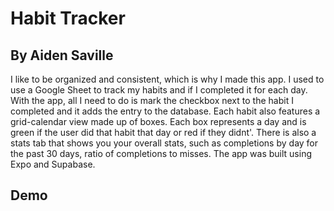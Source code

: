 # Habit Tracker

## By Aiden Saville

I like to be organized and consistent, which is why I made this app. I used to use a Google Sheet to track my habits and if I completed it for each day. With the app, all I need to do is mark the checkbox next to the habit I completed and it adds the entry to the database. Each habit also features a grid-calendar view made up of boxes. Each box represents a day and is green if the user did that habit that day or red if they didnt'. There is also a stats tab that shows you your overall stats, such as completions by day for the past 30 days, ratio of completions to misses. The app was built using Expo and Supabase.

## Demo
